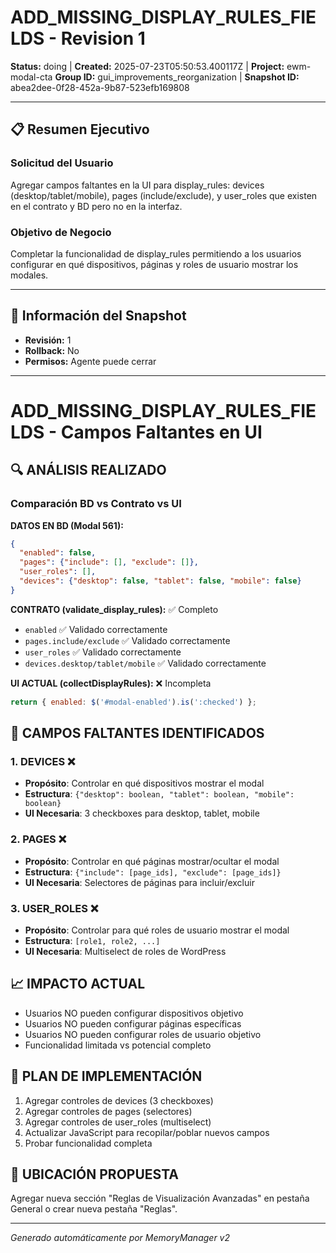 # ADD_MISSING_DISPLAY_RULES_FIELDS - Revision 1

**Status:** doing | **Created:** 2025-07-23T05:50:53.400117Z | **Project:** ewm-modal-cta
**Group ID:** gui_improvements_reorganization | **Snapshot ID:** abea2dee-0f28-452a-9b87-523efb169808

---

## 📋 Resumen Ejecutivo
### Solicitud del Usuario
Agregar campos faltantes en la UI para display_rules: devices (desktop/tablet/mobile), pages (include/exclude), y user_roles que existen en el contrato y BD pero no en la interfaz.

### Objetivo de Negocio
Completar la funcionalidad de display_rules permitiendo a los usuarios configurar en qué dispositivos, páginas y roles de usuario mostrar los modales.

---

## 🔧 Información del Snapshot
- **Revisión:** 1
- **Rollback:** No
- **Permisos:** Agente puede cerrar

---

# ADD_MISSING_DISPLAY_RULES_FIELDS - Campos Faltantes en UI

## 🔍 ANÁLISIS REALIZADO

### Comparación BD vs Contrato vs UI

**DATOS EN BD (Modal 561):**
```json
{
  "enabled": false,
  "pages": {"include": [], "exclude": []},
  "user_roles": [],
  "devices": {"desktop": false, "tablet": false, "mobile": false}
}
```

**CONTRATO (validate_display_rules):** ✅ Completo
- `enabled` ✅ Validado correctamente
- `pages.include/exclude` ✅ Validado correctamente  
- `user_roles` ✅ Validado correctamente
- `devices.desktop/tablet/mobile` ✅ Validado correctamente

**UI ACTUAL (collectDisplayRules):** ❌ Incompleta
```javascript
return { enabled: $('#modal-enabled').is(':checked') };
```

## 🚨 CAMPOS FALTANTES IDENTIFICADOS

### 1. DEVICES ❌
- **Propósito**: Controlar en qué dispositivos mostrar el modal
- **Estructura**: `{"desktop": boolean, "tablet": boolean, "mobile": boolean}`
- **UI Necesaria**: 3 checkboxes para desktop, tablet, mobile

### 2. PAGES ❌  
- **Propósito**: Controlar en qué páginas mostrar/ocultar el modal
- **Estructura**: `{"include": [page_ids], "exclude": [page_ids]}`
- **UI Necesaria**: Selectores de páginas para incluir/excluir

### 3. USER_ROLES ❌
- **Propósito**: Controlar para qué roles de usuario mostrar el modal
- **Estructura**: `[role1, role2, ...]`
- **UI Necesaria**: Multiselect de roles de WordPress

## 📈 IMPACTO ACTUAL
- Usuarios NO pueden configurar dispositivos objetivo
- Usuarios NO pueden configurar páginas específicas  
- Usuarios NO pueden configurar roles de usuario objetivo
- Funcionalidad limitada vs potencial completo

## 🎯 PLAN DE IMPLEMENTACIÓN
1. Agregar controles de devices (3 checkboxes)
2. Agregar controles de pages (selectores)
3. Agregar controles de user_roles (multiselect)
4. Actualizar JavaScript para recopilar/poblar nuevos campos
5. Probar funcionalidad completa

## 📍 UBICACIÓN PROPUESTA
Agregar nueva sección "Reglas de Visualización Avanzadas" en pestaña General o crear nueva pestaña "Reglas".

---

*Generado automáticamente por MemoryManager v2*
